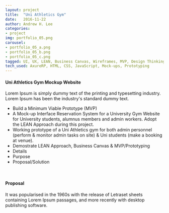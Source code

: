 ```yaml
---
layout: project
title:  "Uni Athletics Gym"
date:   2016-11-22
author: Andrew H. Lee
categories:
- project
img: portfolio_05.png
carousel:
- portfolio_05_a.png
- portfolio_05_b.png
- portfolio_05_c.png
tagged: UI, UX, LEAN, Business Canvas, Wireframes, MVP, Design Thinking
tech_used: AxureRP, HTML, CSS, JavaScript, Mock-ups, Prototyping
---
```


#### Uni Athletics Gym Mockup Website
Lorem Ipsum is simply dummy text of the printing and typesetting industry. Lorem Ipsum has been the industry's standard dummy text.

* Build a Minimum Viable Prototype (MVP)
* A Mock-up Interface Reservation System for a University Gym Website for University students, alumnus members and admin workers. Adopt the LEAN Approach during this project.
* Working prototype of a Uni Athletics gym for both admin personnel (perform & monitor admin tasks on site) & Uni students (make a booking at venue).
* Demostrate LEAN Approach, Business Canvas & MVP/Prototyping
* Details
* Purpose
* Proposal/Solution

<br >

#### Proposal
It was popularised in the 1960s with the release of Letraset sheets containing Lorem Ipsum passages, and more recently with desktop publishing software.

<br >

<div class="row">
  <div class="centered">
    <a href="https://github.com/andrew-h-lee/Uni_Athletics_Gym">
      <span class="hb hb-sm spin hb-github-inv"><i class="fa fa-github"></i></span></a>
    <a href="https://www.behance.net/gallery/33936300/Uni_Athletics_Gym">
      <span class="hb hb-sm spin hb-behance-inv"><i class="fa fa-behance"></i></span></a>
  </div>
</div>
